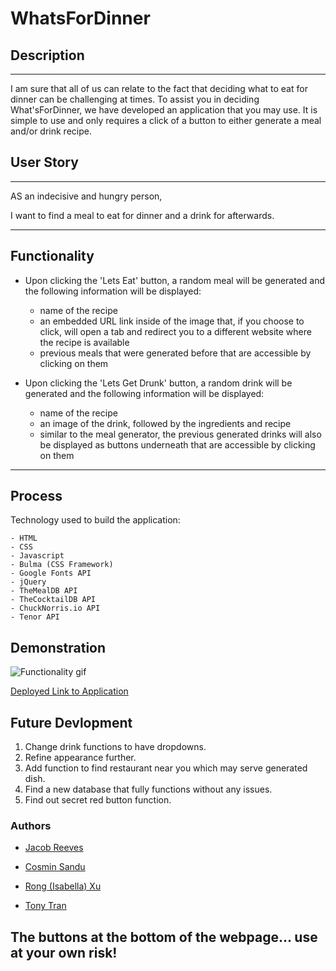 # WhatsForDinner

## Description

---

I am sure that all of us can relate to the fact that deciding what to eat for dinner can be challenging at times. To assist you in deciding What'sForDinner, we have developed an application that you may use. It is simple to use and only requires a click of a button to either generate a meal and/or drink recipe.


## User Story

---

AS an indecisive and hungry person,

I want to find a meal to eat for dinner and a drink for afterwards.

---

## Functionality

- Upon clicking the 'Lets Eat' button, a random meal will be generated and the following information will be displayed:

    - name of the recipe
    - an embedded URL link inside of the image that, if you choose to click, will open a tab and redirect you to a different website where the recipe is available
    - previous meals that were generated before that are accessible by clicking on them
    
- Upon clicking the 'Lets Get Drunk' button, a random drink will be generated and the following information will be displayed:

    - name of the recipe
    - an image of the drink, followed by the ingredients and recipe
    - similar to the meal generator, the previous generated drinks will also be displayed as buttons underneath that are accessible by clicking on them

---

## Process

Technology used to build the application:

    - HTML
    - CSS
    - Javascript
    - Bulma (CSS Framework)
    - Google Fonts API
    - jQuery 
    - TheMealDB API
    - TheCocktailDB API
    - ChuckNorris.io API
    - Tenor API

## Demonstration

![Functionality gif](assets/What's%20For%20Dinner_.gif)

[Deployed Link to Application](https://tonytran97.github.io/WhatsForDinner/)

## Future Devlopment

1. Change drink functions to have dropdowns.
2. Refine appearance further. 
3. Add function to find restaurant near you which may serve generated dish.
4. Find a new database that fully functions without any issues. 
5. Find out secret red button function.


### Authors

 - [Jacob Reeves](https://github.com/JDReeves86)

 - [Cosmin Sandu](https://github.com/csandu123)

 - [Rong (Isabella) Xu](https://github.com/EnlightenmentMind)

 - [Tony Tran](https://github.com/tonytran97)
    
## **The buttons at the bottom of the webpage... use at your own risk!**
